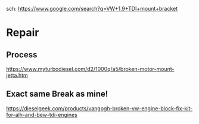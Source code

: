sch: https://www.google.com/search?q=VW+1.9+TDI+mount+bracket

# Repair
## Process
https://www.myturbodiesel.com/d2/1000q/a5/broken-motor-mount-jetta.htm

## Exact same Break as mine!
https://dieselgeek.com/products/vangogh-broken-vw-engine-block-fix-kit-for-alh-and-bew-tdi-engines
